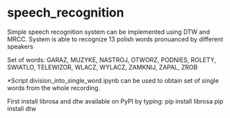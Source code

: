 # speech_recognition
Simple speech recognition system can be implemented using DTW and MRCC. System is able to recognize 13 polish words pronuanced by different speakers
  
Set of words:
GARAZ, MUZYKE, NASTROJ, OTWORZ, PODNIES, ROLETY, SWIATLO, TELEWIZOR, WLACZ, WYLACZ, ZAMKNIJ, ZAPAL, ZROB

*Script division_into_single_word.ipynb can be used to obtain set of single words from the whole recording. 


First install librosa and dtw available on PyPI by typing:
  pip install librosa
  pip install dtw

